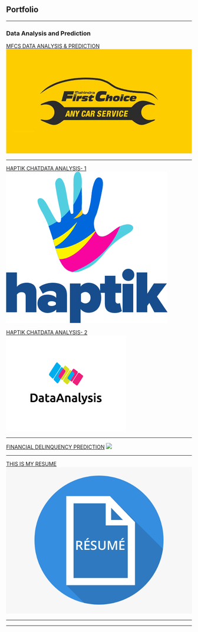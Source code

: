 ## Portfolio

---

### Data Analysis and Prediction

[MFCS DATA ANALYSIS & PREDICTION](/pdf/presentation.pdf)
<img src="images/mahindra-first-choice-services-n-24fd7c555c.jpg?raw=true"/>

---
[HAPTIK CHATDATA ANALYSIS- 1](/pdf/sample_presentation.pdf)
<img src="images/images (1).png?raw=true"/>
  
 [HAPTIK CHATDATA ANALYSIS- 2](/pdf/sample_presentation.pdf)
<img src="images/images (2).png?raw=true"/>

---
[FINANCIAL DELINQUENCY PREDICTION](http://example.com/)
<img src="images/dummy_thumbnail.jpg?raw=true"/>

---
[ THIS IS MY RESUME](/images/Resume1.0-2.pdf)
<img src="images/images.png?raw=true"/>

---




---

